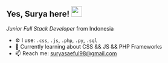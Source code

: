 <h2>
  Yes, Surya here!
  <img src="https://media.giphy.com/media/hvRJCLFzcasrR4ia7z/giphy.gif" width="28">
</h2>
<p><em>Junior Full Stack Developer</em> from Indonesia</p>
  
- ⚙️ I use: `.css`, `.js`, `.php`, `.py`, `.sql`
- 🌱 Currently learning about CSS && JS && PHP Frameworks
- 📫 Reach me: suryasaeful98@gmail.com
